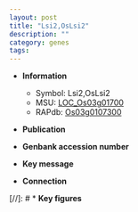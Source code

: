 ```yaml
---
layout: post
title: "Lsi2,OsLsi2"
description: ""
category: genes
tags: 
---
```


* **Information**  
    + Symbol: Lsi2,OsLsi2  
    + MSU: [LOC_Os03g01700](http://rice.uga.edu/cgi-bin/ORF_infopage.cgi?orf=LOC_Os03g01700)  
    + RAPdb: [Os03g0107300](http://rapdb.dna.affrc.go.jp/viewer/gbrowse_details/irgsp1?name=Os03g0107300)  

* **Publication**  

* **Genbank accession number**  

* **Key message**  

* **Connection**  

[//]: # * **Key figures**  


